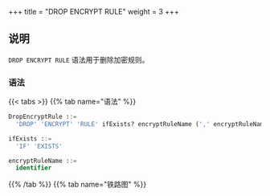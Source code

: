 +++
title = "DROP ENCRYPT RULE"
weight = 3
+++

## 说明

`DROP ENCRYPT RULE` 语法用于删除加密规则。

### 语法

{{< tabs >}}
{{% tab name="语法" %}}
```sql
DropEncryptRule ::=
  'DROP' 'ENCRYPT' 'RULE' ifExists? encryptRuleName (',' encryptRuleName)*

ifExists ::=
  'IF' 'EXISTS'

encryptRuleName ::=
  identifier
```
{{% /tab %}}
{{% tab name="铁路图" %}}
<iframe frameborder="0" name="diagram" id="diagram" width="100%" height="100%"></iframe>
{{% /tab %}}
{{< /tabs >}}

### 补充说明

- `ifExists` 子句用于避免 `Encrypt rule not exists` 错误。

### 示例

- 删除加密规则

```sql
DROP ENCRYPT RULE t_encrypt, t_encrypt_2;
```

- 使用 `ifExists` 删除加密规则

```sql
DROP ENCRYPT RULE IF EXISTS t_encrypt, t_encrypt_2;
```

### 保留字

`DROP`, `ENCRYPT`, `RULE`

### 相关链接

- [保留字](/cn/user-manual/shardingsphere-proxy/distsql/syntax/reserved-word/)
